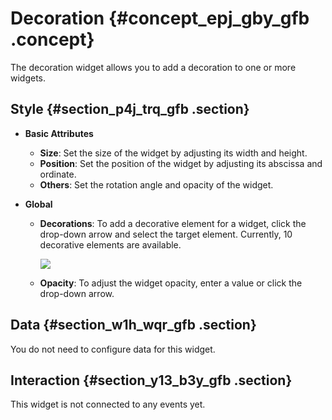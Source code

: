 # Decoration {#concept_epj_gby_gfb .concept}

The decoration widget allows you to add a decoration to one or more widgets.

## Style {#section_p4j_trq_gfb .section}

-   **Basic Attributes**

    -   **Size**: Set the size of the widget by adjusting its width and height.
    -   **Position**: Set the position of the widget by adjusting its abscissa and ordinate.
    -   **Others**: Set the rotation angle and opacity of the widget.
-   **Global**
    -   **Decorations**: To add a decorative element for a widget, click the drop-down arrow and select the target element. Currently, 10 decorative elements are available.

        ![](http://static-aliyun-doc.oss-cn-hangzhou.aliyuncs.com/assets/img/21847/155808227712956_en-US.png)

    -   **Opacity**: To adjust the widget opacity, enter a value or click the drop-down arrow.

## Data {#section_w1h_wqr_gfb .section}

You do not need to configure data for this widget.

## Interaction {#section_y13_b3y_gfb .section}

This widget is not connected to any events yet.

